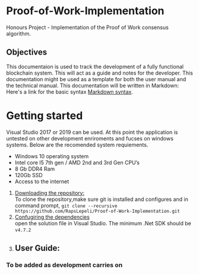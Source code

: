 # Proof-of-Work-Implementation
Honours Project - Implementation of the Proof of Work consensus algorithm.

## Objectives
This documentaion is used to track the development of a fully functional blockchain system. This will act as a guide and notes for the developer. This documentation might be used as a template for both the user manual and the technical manual. This documentation will be written in Markdown: Here's a link for the basic syntax [Markdown syntax](https://www.markdownguide.org/basic-syntax/).<br>
# Getting started
Visual Studio 2017 or 2019 can be used. At this point the application is untested on other development enriroments and fucses on windows systems. Below are the recomended system requiements.

- Windows 10 operating system
- Intel core I5 7th gen / AMD 2nd and 3rd Gen CPU’s
- 8 Gb DDR4 Ram
- 120Gb SSD
- Access to the internet 

1. <u>Downloading the repository:</u><br> 
To clone the repository,make sure git is installed and configures and  in command prompt,  `git clone --recursive https://github.com/RapsLepeli/Proof-of-Work-Implementation.git`
2. <u>Confugiring the dependencies</u><br>
open the solution file in Visual Studio. The minimum .Net SDK should be `v4.7.2`
3. ## User Guide: 
 ### To be added as development carries on
 